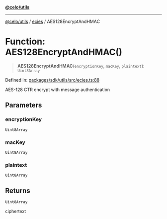 [**@celo/utils**](../../README.md)

***

[@celo/utils](../../README.md) / [ecies](../README.md) / AES128EncryptAndHMAC

# Function: AES128EncryptAndHMAC()

> **AES128EncryptAndHMAC**(`encryptionKey`, `macKey`, `plaintext`): `Uint8Array`

Defined in: [packages/sdk/utils/src/ecies.ts:88](https://github.com/celo-org/developer-tooling/blob/master/packages/sdk/utils/src/ecies.ts#L88)

AES-128 CTR encrypt with message authentication

## Parameters

### encryptionKey

`Uint8Array`

### macKey

`Uint8Array`

### plaintext

`Uint8Array`

## Returns

`Uint8Array`

ciphertext
